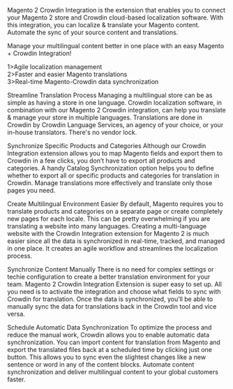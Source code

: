 Magento 2 Crowdin Integration is the extension that enables you to connect your Magento 2 store and Crowdin cloud-based localization software. With this integration, you can localize & translate your Magento content. Automate the sync of your source content and translations.

Manage your multilingual content better in one place with an easy Magento + Crowdin Integration!

1>Agile localization management<br/>
2>Faster and easier Magento translations<br/>
3>Real-time Magento-Crowdin data synchronization<br/>


Streamline Translation Process
Managing a multilingual store can be as simple as having a store in one language. Crowdin localization software, in combination with our Magento 2 Crowdin integration, can help you translate & manage your store in multiple languages. Translations are done in Crowdin by Crowdin Language Services, an agency of your choice, or your in-house translators. There's no vendor lock.

Synchronize Specific Products and Categories
Although our Crowdin Integration extension allows you to map Magento fields and export them to Crowdin in a few clicks, you don’t have to export all products and categories.
A handy Catalog Synchronization option helps you to define whether to export all or specific products and categories for translation in Crowdin. Manage translations more effectively and translate only those pages you need.

Create Multilingual Environment Easier
By default, Magento requires you to translate products and categories on a separate page or create completely new pages for each locale. This can be pretty overwhelming if you are translating a website into many languages.
Creating a multi-language website with the Crowdin Integration extension for Magento 2 is much easier since all the data is synchronized in real-time, tracked, and managed in one place. It creates an agile workflow and streamlines the localization process.

Synchronize Content Manually
There is no need for complex settings or techie configuration to create a better translation environment for your team. Magento 2 Crowdin Integration Extension is super easy to set up.
All you need is to activate the integration and choose what fields to sync with Crowdin for translation. Once the data is synchronized, you’ll be able to manually sync the data for translations back in the Crowdin tool and vice versa.

Schedule Automatic Data Synchronization
To optimize the process and reduce the manual work, Crowdin allows you to enable automatic data synchronization. You can import content for translation from Magento and export the translated files back at a scheduled time by clicking just one button.
This allows you to sync even the slightest changes like a new sentence or word in any of the content blocks. Automate content synchronization and deliver multilingual content to your global customers faster.


